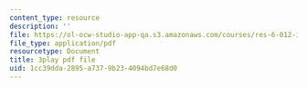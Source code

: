 ```yaml
---
content_type: resource
description: ''
file: https://ol-ocw-studio-app-qa.s3.amazonaws.com/courses/res-6-012-introduction-to-probability-spring-2018/1cc39dda2895a7379b234094bd7e68d0_d2M4LNSeIn4.pdf
file_type: application/pdf
resourcetype: Document
title: 3play pdf file
uid: 1cc39dda-2895-a737-9b23-4094bd7e68d0
---
```

